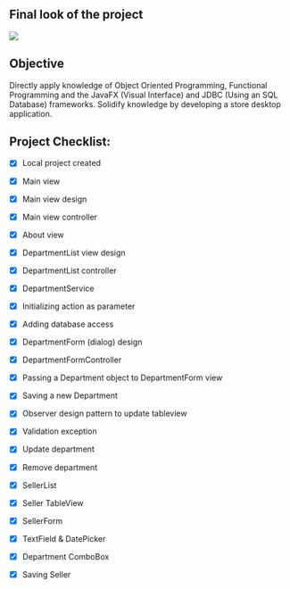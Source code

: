 ## Final look of the project
![](https://i.imgur.com/64p1FTb.png)


## Objective
Directly apply knowledge of Object Oriented Programming, Functional Programming and the JavaFX (Visual Interface) and JDBC (Using an SQL Database) frameworks.
Solidify knowledge by developing a store desktop application.


## Project Checklist:

- [x] Local project created 
- [x] Main view 
- [x] Main view design 
- [x] Main view controller 
- [x] About view  
- [x] DepartmentList view design  
- [x] DepartmentList controller 
- [x] DepartmentService
- [x] Initializing action as parameter  
- [x] Adding database access  
- [x] DepartmentForm (dialog) design 
- [x] DepartmentFormController  
- [x] Passing a Department object to DepartmentForm view  
- [x] Saving a new Department  
- [x] Observer design pattern to update tableview   
- [x] Validation exception 
- [x] Update department  
- [x] Remove department 
- [x] SellerList  
- [x] Seller TableView  
- [x] SellerForm  
- [x] TextField & DatePicker 
- [x] Department ComboBox  
- [x] Saving Seller  


